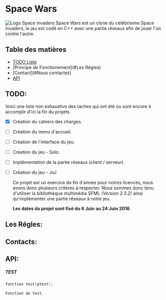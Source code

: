 # Space Wars
![Logo Space invaders](http://i.imgur.com/mDsB7SN.png)
  Space Wars est un clone du célébrisime Space Invaders, le jeu est codé en C++ avec une partie réseaux afin de jouer l'un contre l'autre.

## Table des matières
- [TODO Liste](#TODO)
- [Principe de Fonctionement](#Les Régles)
- [Contact](#Nous contactez)
- [API](#API)



## TODO:

Voici une liste non exhaustive des taches qui ont été ou sont encore à accomplir d'ici la fin du projets.

- [x] Création du cahiers des charges.
- [ ] Création du menu d'accueil.
- [ ] Création de l'interface du jeu.
- [ ] Création du jeu - Solo.
- [ ] Implémentation de la partie réseaux (client / serveur).
- [ ] Création du jeu - JvJ

  Ce projet est un exercice de fin d'année pour notres licences, nous avons donc plusieurs critères à respecter. Nous sommes donc tenu d'utiliser la bibliothèque multimédia SFML *(Version 2.3.2)* ainsi qu'implémenter une partie réseaux à notre jeu.

  **Les dates du projet sont fixé du 6 Juin au 24 Juin 2016**  

## Les Régles:

## Contacts:

## API: 


##### TEST
```cpp
function test(ptest);
```
	Fonction de test.
